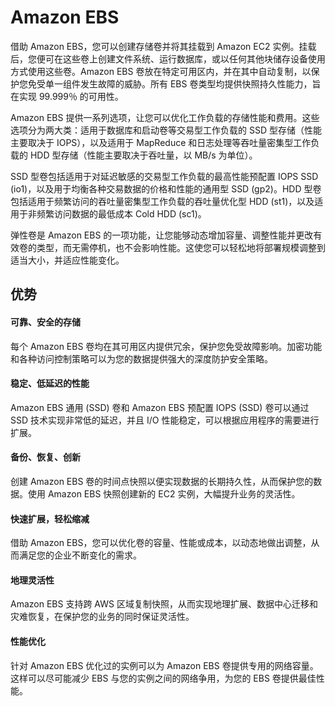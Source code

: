 # Amazon EBS
借助 Amazon EBS，您可以创建存储卷并将其挂载到 Amazon EC2 实例。挂载后，您便可在这些卷上创建文件系统、运行数据库，或以任何其他块储存设备使用方式使用这些卷。Amazon EBS 卷放在特定可用区内，并在其中自动复制，以保护您免受单一组件发生故障的威胁。所有 EBS 卷类型均提供快照持久性能力，旨在实现 99.999％ 的可用性。

Amazon EBS 提供一系列选项，让您可以优化工作负载的存储性能和费用。这些选项分为两大类：适用于数据库和启动卷等交易型工作负载的 SSD 型存储（性能主要取决于 IOPS），以及适用于 MapReduce 和日志处理等吞吐量密集型工作负载的 HDD 型存储（性能主要取决于吞吐量，以 MB/s 为单位）。

SSD 型卷包括适用于对延迟敏感的交易型工作负载的最高性能预配置 IOPS SSD (io1)，以及用于均衡各种交易数据的价格和性能的通用型 SSD (gp2)。HDD 型卷包括适用于频繁访问的吞吐量密集型工作负载的吞吐量优化型 HDD (st1)，以及适用于非频繁访问数据的最低成本 Cold HDD (sc1)。

弹性卷是 Amazon EBS 的一项功能，让您能够动态增加容量、调整性能并更改有效卷的类型，而无需停机，也不会影响性能。这使您可以轻松地将部署规模调整到适当大小，并适应性能变化。
## 优势
#### 可靠、安全的存储
每个 Amazon EBS 卷均在其可用区内提供冗余，保护您免受故障影响。加密功能和各种访问控制策略可以为您的数据提供强大的深度防护安全策略。
#### 稳定、低延迟的性能
Amazon EBS 通用 (SSD) 卷和 Amazon EBS 预配置 IOPS (SSD) 卷可以通过 SSD 技术实现非常低的延迟，并且 I/O 性能稳定，可以根据应用程序的需要进行扩展。
#### 备份、恢复、创新
创建 Amazon EBS 卷的时间点快照以便实现数据的长期持久性，从而保护您的数据。使用 Amazon EBS 快照创建新的 EC2 实例，大幅提升业务的灵活性。
#### 快速扩展，轻松缩减
借助 Amazon EBS，您可以优化卷的容量、性能或成本，以动态地做出调整，从而满足您的企业不断变化的需求。
#### 地理灵活性
Amazon EBS 支持跨 AWS 区域复制快照，从而实现地理扩展、数据中心迁移和灾难恢复，在保护您的业务的同时保证灵活性。
#### 性能优化
针对 Amazon EBS 优化过的实例可以为 Amazon EBS 卷提供专用的网络容量。这样可以尽可能减少 EBS 与您的实例之间的网络争用，为您的 EBS 卷提供最佳性能。